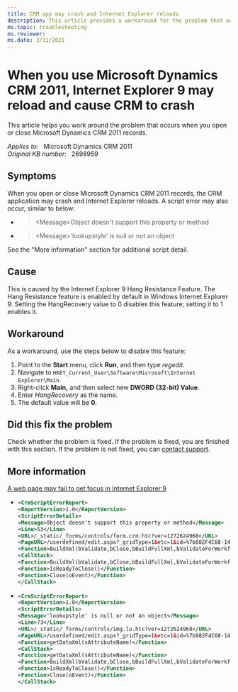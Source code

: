```yaml
---
title: CRM app may crash and Internet Explorer reloads
description: This article provides a workaround for the problem that occurs when you open or close Microsoft Dynamics CRM 2011 records.
ms.topic: troubleshooting
ms.reviewer: 
ms.date: 3/31/2021
---
```

# When you use Microsoft Dynamics CRM 2011, Internet Explorer 9 may reload and cause CRM to crash

This article helps you work around the problem that occurs when you open or close Microsoft Dynamics CRM 2011 records.

_Applies to:_ &nbsp; Microsoft Dynamics CRM 2011  
_Original KB number:_ &nbsp; 2698959

## Symptoms

When you open or close Microsoft Dynamics CRM 2011 records, the CRM application may crash and Internet Explorer reloads. A script error may also occur, similar to below:

- > \<Message>Object doesn't support this property or method</Message>
- > \<Message>'lookupstyle' is null or not an object</Message>

See the "More information" section for additional script detail.

## Cause

This is caused by the Internet Explorer 9 Hang Resistance Feature. The Hang Resistance feature is enabled by default in Windows Internet Explorer 9. Setting the HangRecovery value to 0 disables this feature; setting it to 1 enables it.

## Workaround

As a workaround, use the steps below to disable this feature:

1. Point to the **Start** menu, click **Run**, and then type *regedit*.
2. Navigate to `HKEY_Current_User\Software\Microsoft\Internet Explorer\Main`.
3. Right-click **Main,** and then select new **DWORD (32-bit) Value**.
4. Enter *HangRecovery* as the name.
5. The default value will be **0**.

## Did this fix the problem

Check whether the problem is fixed. If the problem is fixed, you are finished with this section. If the problem is not fixed, you can [contact support](https://support.microsoft.com/contactus).

## More information

[A web page may fail to get focus in Internet Explorer 9](/troubleshoot/browsers/webpage-fails-to-get-focus-ie-9)

- ```xml
  <CrmScriptErrorReport>
  <ReportVersion>1.0</ReportVersion>
  <ScriptErrorDetails>
  <Message>Object doesn't support this property or method</Message>
  <Line>53</Line>
  <URL>/_static/_forms/controls/form.crm.htc?ver=1272624968</URL>
  <PageURL>/userdefined/edit.aspx?_gridType=1&etc=1&id=%7b882F4C68-14EE-E011-BDA0-00155D9D3D22%7d&pagemode=iframe&rskey=759356843&sitemappath=Workplace%7cMyWork%7cnav_dashboards</PageURL>
  <Function>BuildXml(bValidate,bClose,bBuildFullXml,bValidateForWorkflow,bIsDirtyCheck)</Function>
  <CallStack>
  <Function>BuildXml(bValidate,bClose,bBuildFullXml,bValidateForWorkflow,bIsDirtyCheck)</Function>
  <Function>IsReadyToClose()</Function>
  <Function>Close(oEvent)</Function>
  </CallStack>
  ```

- ```xml
  <CrmScriptErrorReport>
  <ReportVersion>1.0</ReportVersion>
  <ScriptErrorDetails>
  <Message>'lookupstyle' is null or not an object</Message>
  <Line>73</Line>
  <URL>/_static/_forms/controls/img.lu.htc?ver=1272624968</URL>
  <PageURL>/userdefined/edit.aspx?_gridType=1&etc=1&id=%7b882F4C68-14EE-E011-BDA0-00155D9D3D22%7d&pagemode=iframe&rskey=759356843&sitemappath=Workplace%7cMyWork%7cnav_dashboards</PageURL>
  <Function>getDataXml(sAttributeName)</Function>
  <CallStack>
  <Function>getDataXml(sAttributeName)</Function>
  <Function>BuildXml(bValidate,bClose,bBuildFullXml,bValidateForWorkflow,bIsDirtyCheck)</Function>
  <Function>IsReadyToClose()</Function>
  <Function>Close(oEvent)</Function>
  </CallStack>
  ```
